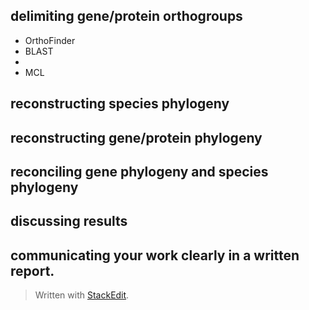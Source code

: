 ## delimiting gene/protein orthogroups
- OrthoFinder
- BLAST
- 
- MCL
## reconstructing species phylogeny
## reconstructing gene/protein phylogeny
## reconciling gene phylogeny and species phylogeny
## discussing results
## communicating your work clearly in a written report.


> Written with [StackEdit](https://stackedit.io/).
<!--stackedit_data:
eyJoaXN0b3J5IjpbMTg1MjkwMjg0NiwtODc0MDM4NTAyXX0=
-->